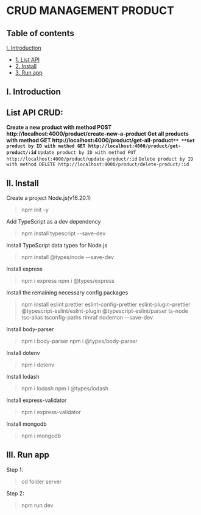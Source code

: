 # CRUD MANAGEMENT PRODUCT

## Table of contents

[I. Introduction](#introduction)

- [1. List API](#listapi)
- [2. Install](#install)
- [3. Run app](#runapp)

<a name="introduction"></a>

## I. Introduction

## List API CRUD:

**Create a new product with method POST http://localhost:4000/product/create-new-a-product**
**Get all products with method GET http://localhost:4000/product/get-all-product`**
**Get product by ID with method GET http://localhost:4000/product/get-product/:id`**
`Update product by ID with method PUT http://localhost:4000/product/update-product/:id`
`Delete product by ID with method DELETE http://localhost:4000/product/delete-product/:id`

<a name="install"></a>

## II. Install

Create a project Node.js(v16.20.1)

> npm init -y

Add TypeScript as a dev dependency

> npm install typescript --save-dev

Install TypeScript data types for Node.js

> npm install @types/node --save-dev

Install express

> npm i express
> npm i @types/express

Install the remaining necessary config packages

> npm install eslint prettier eslint-config-prettier eslint-plugin-prettier @typescript-eslint/eslint-plugin @typescript-eslint/parser ts-node tsc-alias tsconfig-paths rimraf nodemon --save-dev

Install body-parser

> npm i body-parser
> npm i @types/body-parser

Install dotenv

> npm i dotenv

Install lodash

> npm i lodash
> npm i @types/lodash

Install express-validator

> npm i express-validator

Install mongodb

> npm i mongodb

<a name="runapp"></a>

## III. Run app

Step 1:

> cd folder server

Step 2:

> npm run dev
